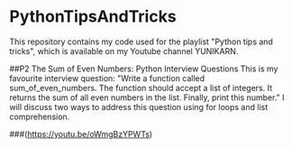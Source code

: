 # PythonTipsAndTricks
This repository contains my code used for the playlist "Python tips and tricks", which is available on my Youtube channel YUNIKARN.

##P2 The Sum of Even Numbers: Python Interview Questions
This is my favourite interview question: "Write a function called sum_of_even_numbers. The function should accept a list of integers. It returns the sum of all even numbers in the list. Finally, print this number." I will discuss two ways to address this question using for loops and list comprehension.

###(https://youtu.be/oWmgBzYPWTs)
